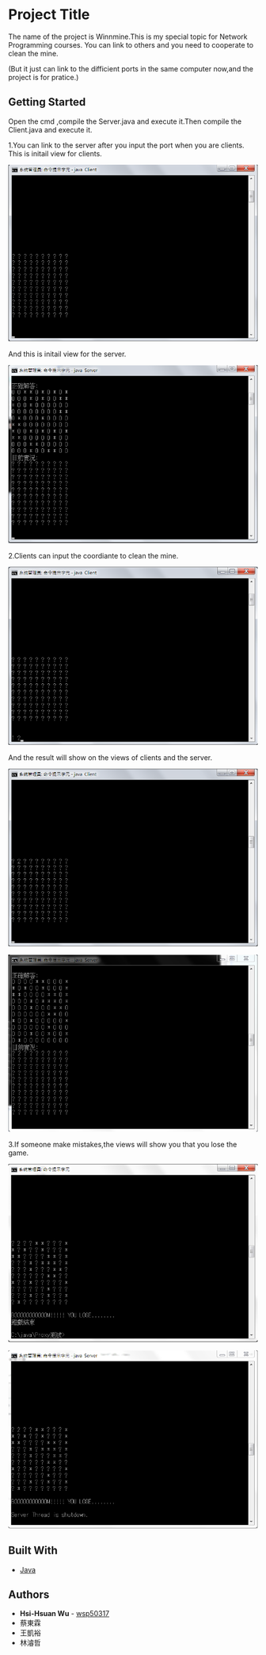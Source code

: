# Project Title
The name of the project is Winnmine.This is my special topic for Network Programming courses.
You can link to others and you need to cooperate to clean the mine.

(But it just can link to the difficient ports in the same computer now,and the project is for pratice.)


## Getting Started

Open the cmd ,compile the Server.java and execute it.Then compile the Client.java and execute it.

1.You can link to the server after you input the port when you are clients.
This is initail view for clients.

![Image](https://github.com/wsp50317/winmine/blob/master/PictureForREADME/Client.png)

And this is initail view for the server.

![Image](https://github.com/wsp50317/winmine/blob/master/PictureForREADME/Server.png)

2.Clients can input the coordiante to clean the mine.

![Image](https://github.com/wsp50317/winmine/blob/master/PictureForREADME/Input.png)

And the result will show on the views of clients and the server.

![Image](https://github.com/wsp50317/winmine/blob/master/PictureForREADME/InputClinetResult.png)

![Image](https://github.com/wsp50317/winmine/blob/master/PictureForREADME/InputServerResult.png)

3.If someone make mistakes,the views will show you that you lose the game.

![Image](https://github.com/wsp50317/winmine/blob/master/PictureForREADME/BoomClient.png)

![Image](https://github.com/wsp50317/winmine/blob/master/PictureForREADME/BoomServer.png)

## Built With

* [Java](http://www.oracle.com/technetwork/java/javase/downloads/jdk8-downloads-2133151.html)

## Authors

* **Hsi-Hsuan Wu** - [wsp50317](https://github.com/wsp50317)
* 蔡東霖
* 王凱裕
* 林濬哲
